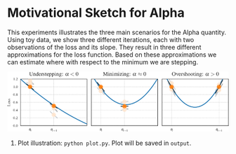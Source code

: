 # Motivational Sketch for Alpha

This experiments illustrates the three main scenarios for the Alpha quantity. Using toy data, we show three different iterations, each with two observations of the loss and its slope. They result in three different approximations for the loss function. Based on these approximations we can estimate where with respect to the minimum we are stepping.

![Alpha Explanation](output/alpha_explanation.png)

1. Plot illustration: `python plot.py`. Plot will be saved in `output`.
